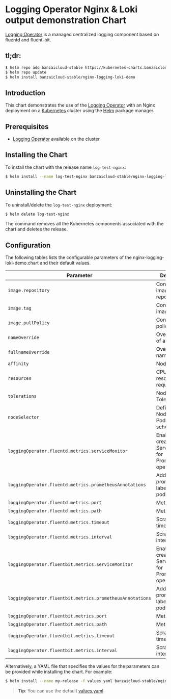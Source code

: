 
# Logging Operator Nginx & Loki output demonstration Chart 

[Logging Operator](https://github.com/banzaicloud/logging-operator) is a managed centralized logging component based on fluentd and fluent-bit.
## tl;dr:

```bash
$ helm repo add banzaicloud-stable https://kubernetes-charts.banzaicloud.com/
$ helm repo update
$ helm install banzaicloud-stable/nginx-logging-loki-demo
```

## Introduction

This chart demonstrates the use of the  [Logging Operator](https://github.com/banzaicloud/banzai-charts/logging-operator) with an Nginx deployment on a [Kubernetes](http://kubernetes.io) cluster using the [Helm](https://helm.sh) package manager.

## Prerequisites

- [Logging Operator](https://github.com/banzaicloud/logging-operator) available on the cluster


## Installing the Chart

To install the chart with the release name `log-test-nginx`:

```bash
$ helm install --name log-test-nginx banzaicloud-stable/nginx-logging-loki-demo
```
## Uninstalling the Chart

To uninstall/delete the `log-test-nginx` deployment:

```bash
$ helm delete log-test-nginx
```

The command removes all the Kubernetes components associated with the chart and deletes the release.

## Configuration

The following tables lists the configurable parameters of the nginx-logging-loki-demo.chart and their default values.

|                          Parameter                        |                         Description                     |     Default     |
| --------------------------------------------------------- | ------------------------------------------------------- | --------------- |
| `image.repository`                                        | Container image repository                              | `nginx`         |
| `image.tag`                                               | Container image tag                                     | `stable`        |
| `image.pullPolicy`                                        | Container pull policy                                   | `IfNotPresent`  |
| `nameOverride`                                            | Override name of app                                    | ``              |
| `fullnameOverride`                                        | Override full name of app                               | ``              |
| `affinity`                                                | Node Affinity                                           | `{}`            |
| `resources`                                               | CPU/Memory resource requests/limits                     | `{}`            |
| `tolerations`                                             | Node Tolerations                                        | `[]`            |
| `nodeSelector`                                            | Define which Nodes the Pods are scheduled on.           | `{}`            |
| `loggingOperator.fluentd.metrics.serviceMonitor`          | Enable to create ServiceMonitor for Prometheus operator | `false`         |
| `loggingOperator.fluentd.metrics.prometheusAnnotations`   | Add prometheus labes to fluent pods.                    | `false`         |
| `loggingOperator.fluentd.metrics.port`                    | Metrics Port.                                           | ``              |
| `loggingOperator.fluentd.metrics.path`                    | Metrics Path                                            | ``              |
| `loggingOperator.fluentd.metrics.timeout`                 | Scrape timeout.                                         | ``              |
| `loggingOperator.fluentd.metrics.interval`                | Scrape interval.                                        | ``              |
| `loggingOperator.fluentbit.metrics.serviceMonitor`        | Enable to create ServiceMonitor for Prometheus operator | `false`         |
| `loggingOperator.fluentbit.metrics.prometheusAnnotations` | Add prometheus labes to fluent pods.                    | `false`         |
| `loggingOperator.fluentbit.metrics.port`                  | Metrics Port.                                           | ``              |
| `loggingOperator.fluentbit.metrics.path`                  | Metrics Path                                            | ``              |
| `loggingOperator.fluentbit.metrics.timeout`               | Scrape timeout.                                         | ``              |
| `loggingOperator.fluentbit.metrics.interval`              | Scrape interval.                                        | ``              |



Alternatively, a YAML file that specifies the values for the parameters can be provided while installing the chart. For example:

```bash
$ helm install --name my-release -f values.yaml banzaicloud-stable/nginx-logging-loki-demo
```

> **Tip**: You can use the default [values.yaml](values.yaml)

